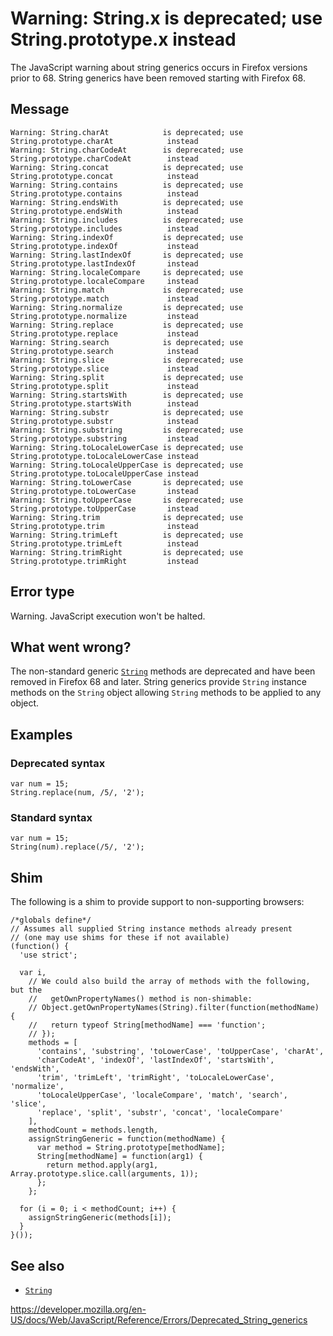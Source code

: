 Warning: String.x is deprecated; use String.prototype.x instead
===============================================================

The JavaScript warning about string generics occurs in Firefox versions prior to 68. String generics have been removed starting with Firefox 68.

Message
-------

    Warning: String.charAt            is deprecated; use String.prototype.charAt            instead
    Warning: String.charCodeAt        is deprecated; use String.prototype.charCodeAt        instead
    Warning: String.concat            is deprecated; use String.prototype.concat            instead
    Warning: String.contains          is deprecated; use String.prototype.contains          instead
    Warning: String.endsWith          is deprecated; use String.prototype.endsWith          instead
    Warning: String.includes          is deprecated; use String.prototype.includes          instead
    Warning: String.indexOf           is deprecated; use String.prototype.indexOf           instead
    Warning: String.lastIndexOf       is deprecated; use String.prototype.lastIndexOf       instead
    Warning: String.localeCompare     is deprecated; use String.prototype.localeCompare     instead
    Warning: String.match             is deprecated; use String.prototype.match             instead
    Warning: String.normalize         is deprecated; use String.prototype.normalize         instead
    Warning: String.replace           is deprecated; use String.prototype.replace           instead
    Warning: String.search            is deprecated; use String.prototype.search            instead
    Warning: String.slice             is deprecated; use String.prototype.slice             instead
    Warning: String.split             is deprecated; use String.prototype.split             instead
    Warning: String.startsWith        is deprecated; use String.prototype.startsWith        instead
    Warning: String.substr            is deprecated; use String.prototype.substr            instead
    Warning: String.substring         is deprecated; use String.prototype.substring         instead
    Warning: String.toLocaleLowerCase is deprecated; use String.prototype.toLocaleLowerCase instead
    Warning: String.toLocaleUpperCase is deprecated; use String.prototype.toLocaleUpperCase instead
    Warning: String.toLowerCase       is deprecated; use String.prototype.toLowerCase       instead
    Warning: String.toUpperCase       is deprecated; use String.prototype.toUpperCase       instead
    Warning: String.trim              is deprecated; use String.prototype.trim              instead
    Warning: String.trimLeft          is deprecated; use String.prototype.trimLeft          instead
    Warning: String.trimRight         is deprecated; use String.prototype.trimRight         instead

Error type
----------

Warning. JavaScript execution won't be halted.

What went wrong?
----------------

The non-standard generic [`String`](../global_objects/string) methods are deprecated and have been removed in Firefox 68 and later. String generics provide `String` instance methods on the `String` object allowing `String` methods to be applied to any object.

Examples
--------

### Deprecated syntax

    var num = 15;
    String.replace(num, /5/, '2');

### Standard syntax

    var num = 15;
    String(num).replace(/5/, '2');

Shim
----

The following is a shim to provide support to non-supporting browsers:

    /*globals define*/
    // Assumes all supplied String instance methods already present
    // (one may use shims for these if not available)
    (function() {
      'use strict';

      var i,
        // We could also build the array of methods with the following, but the
        //   getOwnPropertyNames() method is non-shimable:
        // Object.getOwnPropertyNames(String).filter(function(methodName) {
        //   return typeof String[methodName] === 'function';
        // });
        methods = [
          'contains', 'substring', 'toLowerCase', 'toUpperCase', 'charAt',
          'charCodeAt', 'indexOf', 'lastIndexOf', 'startsWith', 'endsWith',
          'trim', 'trimLeft', 'trimRight', 'toLocaleLowerCase', 'normalize',
          'toLocaleUpperCase', 'localeCompare', 'match', 'search', 'slice',
          'replace', 'split', 'substr', 'concat', 'localeCompare'
        ],
        methodCount = methods.length,
        assignStringGeneric = function(methodName) {
          var method = String.prototype[methodName];
          String[methodName] = function(arg1) {
            return method.apply(arg1, Array.prototype.slice.call(arguments, 1));
          };
        };

      for (i = 0; i < methodCount; i++) {
        assignStringGeneric(methods[i]);
      }
    }());

See also
--------

-   [`String`](../global_objects/string)

<a href="https://developer.mozilla.org/en-US/docs/Web/JavaScript/Reference/Errors/Deprecated_String_generics" class="_attribution-link">https://developer.mozilla.org/en-US/docs/Web/JavaScript/Reference/Errors/Deprecated_String_generics</a>
